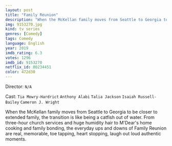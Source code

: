 ```yaml
---
layout: post
title: "Family Reunion"
description: "When the McKellan family moves from Seattle to Georgia to be closer to extended family, the transition is like being a catfish out of water. From three-hour church services and huge humidity hair to M'Dear's home cooking and family bonding, the everyday ups and downs of Family Reunion are real, memorable, toe tapping, heart stopping, laugh out loud authentic moments..."
img: 9153270.jpg
kind: tv series
genres: [Comedy]
tags: Comedy 
language: English
year: 2019
imdb_rating: 6.3
votes: 1296
imdb_id: 9153270
netflix_id: 80234451
color: 472d30
---
```

Director: `N/A`  

Cast: `Tia Mowry-Hardrict` `Anthony Alabi` `Talia Jackson` `Isaiah Russell-Bailey` `Cameron J. Wright` 

When the McKellan family moves from Seattle to Georgia to be closer to extended family, the transition is like being a catfish out of water. From three-hour church services and huge humidity hair to M'Dear's home cooking and family bonding, the everyday ups and downs of Family Reunion are real, memorable, toe tapping, heart stopping, laugh out loud authentic moments.